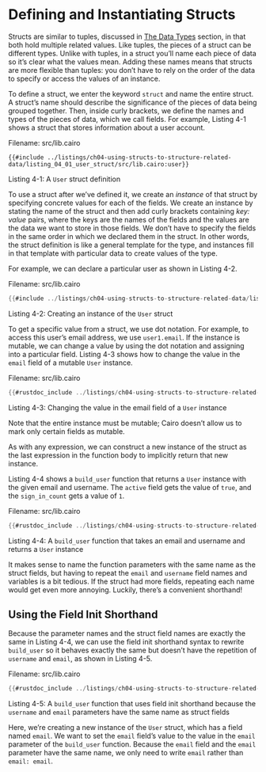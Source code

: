 # Defining and Instantiating Structs

Structs are similar to tuples, discussed in [The Data Types](ch02-02-data-types.md) section, in that both hold multiple related values. Like tuples, the pieces of a struct can be different types. Unlike with tuples, in a struct you’ll name each piece of data so it’s clear what the values mean. Adding these names means that structs are more flexible than tuples: you don’t have to rely on the order of the data to specify or access the values of an instance.

To define a struct, we enter the keyword `struct` and name the entire struct. A struct’s name should describe the significance of the pieces of data being grouped together. Then, inside curly brackets, we define the names and types of the pieces of data, which we call fields. For example, Listing 4-1 shows a struct that stores information about a user account.

<span class="filename">Filename: src/lib.cairo</span>

```rust, noplayground
{{#include ../listings/ch04-using-structs-to-structure-related-data/listing_04_01_user_struct/src/lib.cairo:user}}
```

<span class="caption">Listing 4-1: A `User` struct definition</span>

To use a struct after we’ve defined it, we create an _instance_ of that struct by specifying concrete values for each of the fields.
We create an instance by stating the name of the struct and then add curly brackets containing _key: value_ pairs, where the keys are the names of the fields and the values are the data we want to store in those fields. We don’t have to specify the fields in the same order in which we declared them in the struct. In other words, the struct definition is like a general template for the type, and instances fill in that template with particular data to create values of the type.

For example, we can declare a particular user as shown in Listing 4-2.

<span class="filename">Filename: src/lib.cairo</span>

```rust
{{#include ../listings/ch04-using-structs-to-structure-related-data/listing_04_01_user_struct/src/lib.cairo:all}}
```

<span class="caption">Listing 4-2: Creating an instance of the `User` struct</span>

To get a specific value from a struct, we use dot notation. For example, to access this user’s email address, we use `user1.email`. If the instance is mutable, we can change a value by using the dot notation and assigning into a particular field. Listing 4-3 shows how to change the value in the `email` field of a mutable `User` instance.

<span class="filename">Filename: src/lib.cairo</span>

```rust
{{#rustdoc_include ../listings/ch04-using-structs-to-structure-related-data/listing_04_03_mut_struct/src/lib.cairo:main}}
```

<span class="caption">Listing 4-3: Changing the value in the email field of a `User` instance</span>

Note that the entire instance must be mutable; Cairo doesn’t allow us to mark only certain fields as mutable.

As with any expression, we can construct a new instance of the struct as the last expression in the function body to implicitly return that new instance.

Listing 4-4 shows a `build_user` function that returns a `User` instance with the given email and username. The `active` field gets the value of `true`, and the `sign_in_count` gets a value of `1`.

<span class="filename">Filename: src/lib.cairo</span>

```rust
{{#rustdoc_include ../listings/ch04-using-structs-to-structure-related-data/listing_04_03_mut_struct/src/lib.cairo:build_user}}
```

<span class="caption">Listing 4-4: A `build_user` function that takes an email and username and returns a `User` instance</span>

It makes sense to name the function parameters with the same name as the struct fields, but having to repeat the `email` and `username` field names and variables is a bit tedious. If the struct had more fields, repeating each name would get even more annoying. Luckily, there’s a convenient shorthand!

## Using the Field Init Shorthand

Because the parameter names and the struct field names are exactly the same in Listing 4-4, we can use the field init shorthand syntax to rewrite `build_user` so it behaves exactly the same but doesn’t have the repetition of `username` and `email`, as shown in Listing 4-5.

<span class="filename">Filename: src/lib.cairo</span>

```rust
{{#rustdoc_include ../listings/ch04-using-structs-to-structure-related-data/listing_04_03_mut_struct/src/lib.cairo:build_user2}}
```

<span class="caption">Listing 4-5: A `build_user` function that uses field init shorthand because the `username` and `email` parameters have the same name as struct fields</span>

Here, we’re creating a new instance of the `User` struct, which has a field named `email`. We want to set the `email` field’s value to the value in the `email` parameter of the `build_user` function. Because the `email` field and the `email` parameter have the same name, we only need to write `email` rather than `email: email`.
